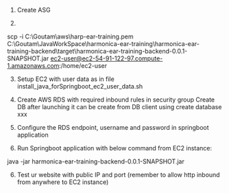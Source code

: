 1. Create ASG 

2.
scp -i C:\Goutam\aws\harp-ear-training.pem C:\Goutam\JavaWorkSpace\harmonica-ear-training\harmonica-ear-training-backend\target\harmonica-ear-training-backend-0.0.1-SNAPSHOT.jar ec2-user@ec2-54-91-122-97.compute-1.amazonaws.com:/home/ec2-user


3. Setup EC2 with user data as in file install_java_forSpringboot_ec2_user_data.sh

4. Create AWS RDS with required inbound rules in security group 
	Create DB after launching it can be create from DB client using create database xxx

5. Configure the RDS endpoint, username and password in springboot application 

5. Run Springboot application with below command from EC2 instance:

java -jar harmonica-ear-training-backend-0.0.1-SNAPSHOT.jar

6. Test ur website with public IP and port (remember to allow http inbound from anywhere to EC2 instance)
